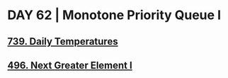 # DAY 62 | Monotone Priority Queue I

## [739. Daily Temperatures](https://leetcode.com/problems/daily-temperatures/)
## [496. Next Greater Element I](https://leetcode.com/problems/next-greater-element-i/)
